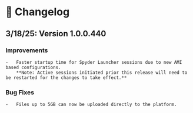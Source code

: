 # 📝 Changelog

## 3/18/25: Version 1.0.0.440
### Improvements 
    -   Faster startup time for Spyder Launcher sessions due to new AMI based configurations.
        **Note: Active sessions initiated prior this release will need to be restarted for the changes to take effect.**

### Bug Fixes 
    -   Files up to 5GB can now be uploaded directly to the platform.

